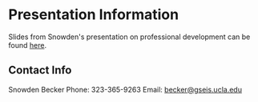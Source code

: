 # Presentation Information

Slides from Snowden's presentation on professional development can be found [here](https://drive.google.com/open?id=0Bwm23BLk__-NYVRCUGRBUUt0aWc). 


## Contact Info

Snowden Becker
Phone: 323-365-9263
Email: becker@gseis.ucla.edu